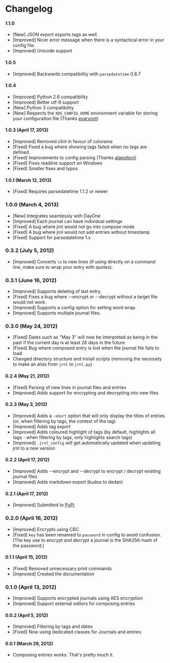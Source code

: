 Changelog
=========

#### 1.1.0

* [New] JSON export exports tags as well.
* [Improved] Nicer error message when there is a syntactical error in your config file.
* [Improved] Unicode support

#### 1.0.5

* [Improved] Backwards compatibility with `parsedatetime` 0.8.7

#### 1.0.4

* [Improved] Python 2.6 compatibility
* [Improved] Better utf-8 support
* [New] Python 3 compatibility
* [New] Respects the `XDG_CONFIG_HOME` environment variable for storing your configuration file (Thanks [evaryont](https://github.com/evaryont))

#### 1.0.3 (April 17, 2013)

* [Improved] Removed clint in favour of colorama
* [Fixed] Fixed a bug where showing tags failed when no tags are defined.
* [Fixed] Improvements to config parsing (Thanks [alapolloni](https://github.com/alapolloni))
* [Fixed] Fixes readline support on Windows
* [Fixed] Smaller fixes and typos

#### 1.0.1 (March 12, 2013)

* [Fixed] Requires parsedatetime 1.1.2 or newer

### 1.0.0 (March 4, 2013)

* [New] Integrates seamlessly with DayOne
* [Improved] Each journal can have individual settings
* [Fixed] A bug where jrnl would not go into compose mode
* [Fixed] A bug where jrnl would not add entries without timestamp
* [Fixed] Support for parsedatetime 1.x

### 0.3.2 (July 5, 2012)

* [Improved] Converts `\n` to new lines (if using directly on a command line, make sure to wrap your entry with quotes).

### 0.3.1 (June 16, 2012)

* [Improved] Supports deleting of last entry.
* [Fixed] Fixes a bug where --encrypt or --decrypt without a target file would not work.
* [Improved] Supports a config option for setting word wrap.
* [Improved] Supports multiple journal files.

### 0.3.0 (May 24, 2012)

* [Fixed] Dates such as "May 3" will now be interpreted as being in the past if the current day is at least 28 days in the future
* [Fixed] Bug where composed entry is lost when the journal file fails to load
* Changed directory structure and install scripts (removing the necessity to make an alias from `jrnl` to `jrnl.py`)

#### 0.2.4 (May 21, 2012)

* [Fixed] Parsing of new lines in journal files and entries
* [Improved] Adds support for encrypting and decrypting into new files

#### 0.2.3 (May 3, 2012)

* [Improved] Adds a `-short` option that will only display the titles of entries (or, when filtering by tags, the context of the tag)
* [Improved] Adds tag export
* [Improved] Adds coloured highlight of tags (by default, highlights all tags - when filtering by tags, only highlights search tags)
* [Improved] `.jrnl_config` will get automatically updated when updating jrnl to a new version

#### 0.2.2 (April 17, 2012)

* [Improved] Adds --encrypt and --decrypt to encrypt / decrypt existing journal files
* [Improved] Adds markdown export (kudos to dedan)

#### 0.2.1 (April 17, 2012)

* [Improved] Submitted to [PyPi](http://pypi.python.org/pypi/jrnl/0.2.1).

### 0.2.0 (April 16, 2012)

* [Improved] Encrypts using CBC
* [Fixed] `key` has been renamed to `password` in config to avoid confusion. (The key use to encrypt and decrypt a journal is the SHA256-hash of the password.)

#### 0.1.1 (April 15, 2012)

* [Fixed] Removed unnecessary print commands
* [Improved] Created the documentation

###  0.1.0 (April 13, 2012)

* [Improved] Supports encrypted journals using AES encryption
* [Improved] Support external editors for composing entries

#### 0.0.2 (April 5, 2012)

* [Improved] Filtering by tags and dates
* [Fixed] Now using dedicated classes for Journals and entries

#### 0.0.1 (March 29, 2012)

* Composing entries works. That's pretty much it.
